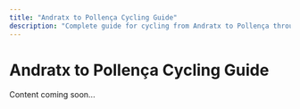 ```yaml
---
title: "Andratx to Pollença Cycling Guide"
description: "Complete guide for cycling from Andratx to Pollença through the Tramuntana mountains"
---
```


# Andratx to Pollença Cycling Guide

Content coming soon...

